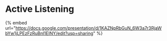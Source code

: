 # Active Listening

{% embed url="https://docs.google.com/presentation/d/1KAZNpRbGuN_6W3a7r3RjaWbYw1jLPEzFzRuBnl1EINY/edit?usp=sharing" %}

